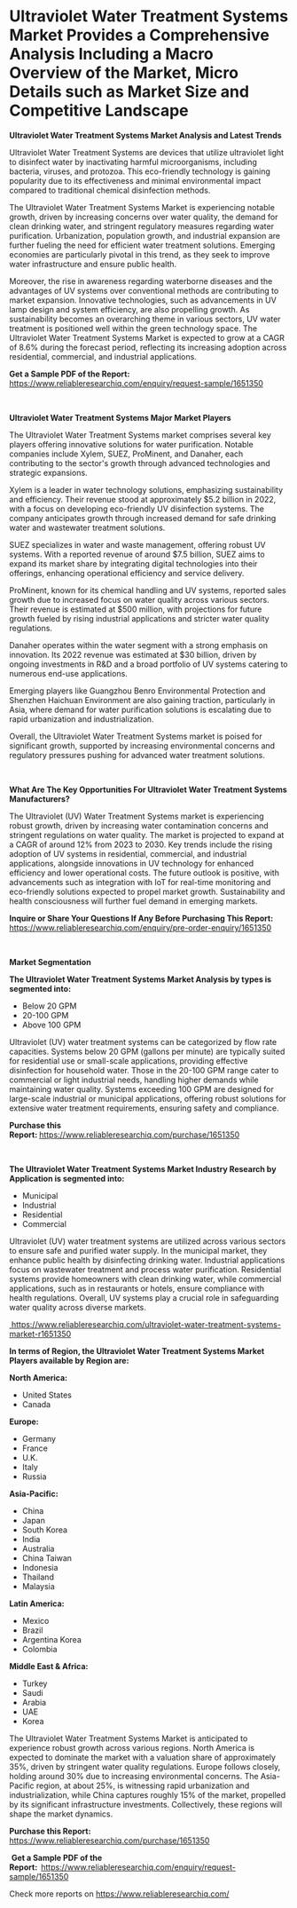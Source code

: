 <p><h1>Ultraviolet Water Treatment Systems Market Provides a Comprehensive Analysis Including a Macro Overview of the Market, Micro Details such as Market Size and Competitive Landscape</h1></p><p><strong>Ultraviolet Water Treatment Systems Market Analysis and Latest Trends</strong></p>
<p><p>Ultraviolet Water Treatment Systems are devices that utilize ultraviolet light to disinfect water by inactivating harmful microorganisms, including bacteria, viruses, and protozoa. This eco-friendly technology is gaining popularity due to its effectiveness and minimal environmental impact compared to traditional chemical disinfection methods.</p><p>The Ultraviolet Water Treatment Systems Market is experiencing notable growth, driven by increasing concerns over water quality, the demand for clean drinking water, and stringent regulatory measures regarding water purification. Urbanization, population growth, and industrial expansion are further fueling the need for efficient water treatment solutions. Emerging economies are particularly pivotal in this trend, as they seek to improve water infrastructure and ensure public health.</p><p>Moreover, the rise in awareness regarding waterborne diseases and the advantages of UV systems over conventional methods are contributing to market expansion. Innovative technologies, such as advancements in UV lamp design and system efficiency, are also propelling growth. As sustainability becomes an overarching theme in various sectors, UV water treatment is positioned well within the green technology space. The Ultraviolet Water Treatment Systems Market is expected to grow at a CAGR of 8.6% during the forecast period, reflecting its increasing adoption across residential, commercial, and industrial applications.</p></p>
<p><strong>Get a Sample PDF of the Report:&nbsp;</strong> <a href="https://www.reliableresearchiq.com/enquiry/request-sample/1651350?utm_campaign=2257&utm_medium=2&utm_source=Github&utm_content=ia&utm_term=17022025&utm_id=ultraviolet-water-treatment-systems">https://www.reliableresearchiq.com/enquiry/request-sample/1651350</a></p>
<p>&nbsp;</p>
<p><strong>Ultraviolet Water Treatment Systems Major Market Players</strong></p>
<p><p>The Ultraviolet Water Treatment Systems market comprises several key players offering innovative solutions for water purification. Notable companies include Xylem, SUEZ, ProMinent, and Danaher, each contributing to the sector's growth through advanced technologies and strategic expansions.</p><p>Xylem is a leader in water technology solutions, emphasizing sustainability and efficiency. Their revenue stood at approximately $5.2 billion in 2022, with a focus on developing eco-friendly UV disinfection systems. The company anticipates growth through increased demand for safe drinking water and wastewater treatment solutions.</p><p>SUEZ specializes in water and waste management, offering robust UV systems. With a reported revenue of around $7.5 billion, SUEZ aims to expand its market share by integrating digital technologies into their offerings, enhancing operational efficiency and service delivery.</p><p>ProMinent, known for its chemical handling and UV systems, reported sales growth due to increased focus on water quality across various sectors. Their revenue is estimated at $500 million, with projections for future growth fueled by rising industrial applications and stricter water quality regulations.</p><p>Danaher operates within the water segment with a strong emphasis on innovation. Its 2022 revenue was estimated at $30 billion, driven by ongoing investments in R&D and a broad portfolio of UV systems catering to numerous end-use applications.</p><p>Emerging players like Guangzhou Benro Environmental Protection and Shenzhen Haichuan Environment are also gaining traction, particularly in Asia, where demand for water purification solutions is escalating due to rapid urbanization and industrialization.</p><p>Overall, the Ultraviolet Water Treatment Systems market is poised for significant growth, supported by increasing environmental concerns and regulatory pressures pushing for advanced water treatment solutions.</p></p>
<p>&nbsp;</p>
<p><strong>What Are The Key Opportunities For Ultraviolet Water Treatment Systems Manufacturers?</strong></p>
<p><p>The Ultraviolet (UV) Water Treatment Systems market is experiencing robust growth, driven by increasing water contamination concerns and stringent regulations on water quality. The market is projected to expand at a CAGR of around 12% from 2023 to 2030. Key trends include the rising adoption of UV systems in residential, commercial, and industrial applications, alongside innovations in UV technology for enhanced efficiency and lower operational costs. The future outlook is positive, with advancements such as integration with IoT for real-time monitoring and eco-friendly solutions expected to propel market growth. Sustainability and health consciousness will further fuel demand in emerging markets.</p></p>
<p><strong>Inquire or Share Your Questions If Any Before Purchasing This Report:</strong> <a href="https://www.reliableresearchiq.com/enquiry/pre-order-enquiry/1651350?utm_campaign=2257&utm_medium=2&utm_source=Github&utm_content=ia&utm_term=17022025&utm_id=ultraviolet-water-treatment-systems">https://www.reliableresearchiq.com/enquiry/pre-order-enquiry/1651350</a></p>
<p>&nbsp;</p>
<p><strong>Market Segmentation</strong></p>
<p><strong>The Ultraviolet Water Treatment Systems Market Analysis by types is segmented into:</strong></p>
<p><ul><li>Below 20 GPM</li><li>20-100 GPM</li><li>Above 100 GPM</li></ul></p>
<p><p>Ultraviolet (UV) water treatment systems can be categorized by flow rate capacities. Systems below 20 GPM (gallons per minute) are typically suited for residential use or small-scale applications, providing effective disinfection for household water. Those in the 20-100 GPM range cater to commercial or light industrial needs, handling higher demands while maintaining water quality. Systems exceeding 100 GPM are designed for large-scale industrial or municipal applications, offering robust solutions for extensive water treatment requirements, ensuring safety and compliance.</p></p>
<p><strong>Purchase this Report:&nbsp;</strong><a href="https://www.reliableresearchiq.com/purchase/1651350?utm_campaign=2257&utm_medium=2&utm_source=Github&utm_content=ia&utm_term=17022025&utm_id=ultraviolet-water-treatment-systems">https://www.reliableresearchiq.com/purchase/1651350</a></p>
<p>&nbsp;</p>
<p><strong>The Ultraviolet Water Treatment Systems Market Industry Research by Application is segmented into:</strong></p>
<p><ul><li>Municipal</li><li>Industrial</li><li>Residential</li><li>Commercial</li></ul></p>
<p><p>Ultraviolet (UV) water treatment systems are utilized across various sectors to ensure safe and purified water supply. In the municipal market, they enhance public health by disinfecting drinking water. Industrial applications focus on wastewater treatment and process water purification. Residential systems provide homeowners with clean drinking water, while commercial applications, such as in restaurants or hotels, ensure compliance with health regulations. Overall, UV systems play a crucial role in safeguarding water quality across diverse markets.</p></p>
<p><a href="https://www.reliableresearchiq.com/ultraviolet-water-treatment-systems-market-r1651350?utm_campaign=2257&utm_medium=2&utm_source=Github&utm_content=ia&utm_term=17022025&utm_id=ultraviolet-water-treatment-systems">&nbsp;https://www.reliableresearchiq.com/ultraviolet-water-treatment-systems-market-r1651350</a></p>
<p><strong>In terms of Region, the Ultraviolet Water Treatment Systems Market Players available by Region are:</strong></p>
<p>
    <p> <strong> North America: </strong>
        <ul>
            <li>United States</li>
            <li>Canada</li>
        </ul>
        </p> 
    <p> <strong> Europe: </strong>
        <ul>
            <li>Germany</li>
            <li>France</li>
            <li>U.K.</li>
            <li>Italy</li>
            <li>Russia</li>
        </ul>
        </p> 
    <p> <strong> Asia-Pacific: </strong>
        <ul>
            <li>China</li>
            <li>Japan</li>
            <li>South Korea</li>
            <li>India</li>
            <li>Australia</li>
            <li>China Taiwan</li>
            <li>Indonesia</li>
            <li>Thailand</li>
            <li>Malaysia</li>
        </ul>
        </p> 
    <p> <strong> Latin America: </strong>
        <ul>
            <li>Mexico</li>
            <li>Brazil</li>
            <li>Argentina Korea</li>
            <li>Colombia</li>
        </ul>
        </p> 
    <p> <strong> Middle East & Africa: </strong>
        <ul>
            <li>Turkey</li>
            <li>Saudi</li>
            <li>Arabia</li>
            <li>UAE</li>
            <li>Korea</li>
        </ul>
    </p>
    </p>
<p><p>The Ultraviolet Water Treatment Systems Market is anticipated to experience robust growth across various regions. North America is expected to dominate the market with a valuation share of approximately 35%, driven by stringent water quality regulations. Europe follows closely, holding around 30% due to increasing environmental concerns. The Asia-Pacific region, at about 25%, is witnessing rapid urbanization and industrialization, while China captures roughly 15% of the market, propelled by its significant infrastructure investments. Collectively, these regions will shape the market dynamics.</p></p>
<p><strong>Purchase this Report: </strong><a href="https://www.reliableresearchiq.com/purchase/1651350?utm_campaign=2257&utm_medium=2&utm_source=Github&utm_content=ia&utm_term=17022025&utm_id=ultraviolet-water-treatment-systems">https://www.reliableresearchiq.com/purchase/1651350</a></p>
<p>&nbsp;<strong>Get a Sample PDF of the Report:&nbsp;&nbsp;</strong><a href="https://www.reliableresearchiq.com/enquiry/request-sample/1651350?utm_campaign=2257&utm_medium=2&utm_source=Github&utm_content=ia&utm_term=17022025&utm_id=ultraviolet-water-treatment-systems">https://www.reliableresearchiq.com/enquiry/request-sample/1651350</a></p>
<p><strong></strong></p>
<p>Check more reports on <a href="https://www.reliableresearchiq.com/?utm_campaign=2257&utm_medium=2&utm_source=Github&utm_content=ia&utm_term=17022025&utm_id=ultraviolet-water-treatment-systems">https://www.reliableresearchiq.com/</a></p>
